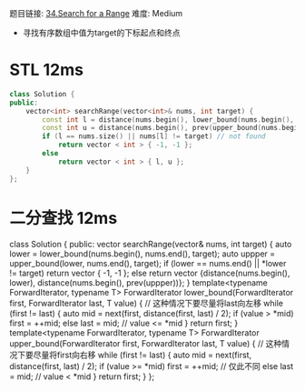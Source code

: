 题目链接: [34.Search for a Range][1]
难度: Medium

- 寻找有序数组中值为target的下标起点和终点

# STL 12ms
```cpp
class Solution {
public:
	vector<int> searchRange(vector<int>& nums, int target) {
		const int l = distance(nums.begin(), lower_bound(nums.begin(), nums.end(), target));
		const int u = distance(nums.begin(), prev(upper_bound(nums.begin(), nums.end(), target)));
		if (l == nums.size() || nums[l] != target) // not found
			return vector < int > { -1, -1 };
		else
			return vector < int > { l, u };
	}
};
```

# 二分查找 12ms

class Solution {
public:
	vector<int> searchRange(vector<int>& nums, int target) {
		auto lower = lower_bound(nums.begin(), nums.end(), target);
		auto uppper = upper_bound(lower, nums.end(), target);
		if (lower == nums.end() || *lower != target)
			return vector<int> { -1, -1 };
		else
			return vector<int> {distance(nums.begin(), lower), distance(nums.begin(), prev(uppper))};
	}
	template<typename ForwardIterator, typename T>
	ForwardIterator lower_bound(ForwardIterator first,
		ForwardIterator last, T value) {  // 这种情况下要尽量将last向左移
		while (first != last) { 
			auto mid = next(first, distance(first, last) / 2);
			if (value > *mid) first = ++mid;
			else last = mid; // value <= *mid
		}
		return first;
	}
	template<typename ForwardIterator, typename T>
	ForwardIterator upper_bound(ForwardIterator first,
		ForwardIterator last, T value) {  // 这种情况下要尽量将first向右移
		while (first != last) {
			auto mid = next(first, distance(first, last) / 2);
			if (value >= *mid) first = ++mid; // 仅此不同
			else last = mid;    // value < *mid
		}
		return first;
	}
};

[1]: https://leetcode.com/problems/search-for-a-range/